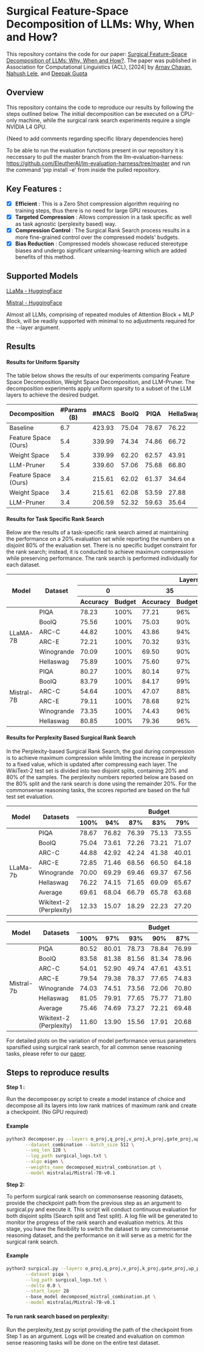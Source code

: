# Surgical Feature-Space Decomposition of LLMs: Why, When and How?
This repository contains the code for our paper: [Surgical Feature-Space Decomposition of LLMs: Why, When and How?](https://www.arxiv.org/pdf/2405.13039). The paper was published in Association for Computational Linguistics (ACL), [2024] by [Arnav Chavan](https://sites.google.com/view/arnavchavan/), [Nahush Lele](https://www.linkedin.com/in/nahush-lele-a06826204/), and [Deepak Gupta](https://dkgupta90.github.io/)

## Overview
This repository contains the code to reproduce our results by following the steps outlined below. The initial decomposition can be executed on a CPU-only machine, while the surgical rank search experiments require a single NVIDIA L4 GPU.

{Need to add comments regarding specific library dependencies here}

To be able to run the evaluation functions present in our repository it is neccessary to pull the master branch from the llm-evaluation-harness: https://github.com/EleutherAI/lm-evaluation-harness/tree/master and run the command 'pip install -e' from inside the pulled repository.

## Key Features :
- [x] **Efficient** : This is a Zero Shot compression algorithm requiring no training steps, thus there is no need for large GPU resources.
- [x] **Targeted Compression** : Allows compression in a task specific as well as task agnostic (perplexity based) way.
- [x] **Compression Control** : The Surgical Rank Search process results in a more fine-grained control over the compressed models' budgets.
- [x] **Bias Reduction** : Compressed models showcase reduced stereotype biases and undergo significant unlearning-learning which are added benefits of this method. 
## Supported Models 

[LLaMa - HuggingFace](https://huggingface.co/huggyllama/llama-7b)

[Mistral - HuggingFace](https://huggingface.co/mistralai/Mistral-7B-v0.1)

Almost all LLMs, comprising of repeated modules of Attention Block + MLP Block, will be readily supported with minimal to no adjustments required for the --layer argument.
## Results

#### Results for Uniform Sparsity 

The table below shows the results of our experiments comparing Feature Space Decomposition, Weight Space Decomposition, and LLM-Pruner. The decomposition experiments apply uniform sparsity to a subset of the LLM layers to achieve the desired budget.

| Decomposition  | #Params (B) | #MACS  | BoolQ | PIQA  | HellaSwag | WinoGrande | ARC-e | ARC-c | Average |
|----------------|--------------|--------|-------|-------|-----------|------------|-------|-------|---------|
| Baseline       | 6.7          | 423.93 | 75.04 | 78.67 | 76.22     | 70.00      | 72.85 | 44.88 | 69.61   |
| Feature Space (Ours)  | 5.4          | 339.99 | 74.34 | 74.86 | 66.72     | 67.40      | 66.33 | 39.42 | 64.68   |
| Weight Space   | 5.4          | 339.99 | 62.20 | 62.57 | 43.91     | 58.80      | 44.95 | 30.03 | 50.41   |
| LLM-Pruner     | 5.4          | 339.60 | 57.06 | 75.68 | 66.80     | 59.83      | 60.94 | 36.52 | 59.47   |
| Feature Space (Ours) | 3.4          | 215.61 | 62.02 | 61.37 | 34.64     | 56.43      | 40.32 | 28.75 | 47.25   |
| Weight Space   | 3.4          | 215.61 | 62.08 | 53.59 | 27.88     | 48.46      | 27.15 | 27.05 | 41.10   |
| LLM-Pruner     | 3.4          | 206.59 | 52.32 | 59.63 | 35.64     | 53.20      | 33.50 | 27.22 | 43.58   |


#### Results for Task Specific Rank Search 

Below are the results of a task-specific rank search aimed at maintaining the performance on a 20% evaluation set while reporting the numbers on a disjoint 80% of the evaluation set. There is no specific budget constraint for the rank search; instead, it is conducted to achieve maximum compression while preserving performance. The rank search is performed individually for each dataset.
<table>
  <thead>
    <tr>
      <th rowspan="3">Model</th>
      <th rowspan="3">Dataset</th>
      <th colspan="8">Layers Pruned</th>
    </tr>
    <tr>
      <th colspan="2">0</th>
      <th colspan="2">35</th>
      <th colspan="2">70</th>
      <th colspan="2">140</th>
    </tr>
    <tr>
      <th>Accuracy</th>
      <th>Budget</th>
      <th>Accuracy</th>
      <th>Budget</th>
      <th>Accuracy</th>
      <th>Budget</th>
      <th>Accuracy</th>
      <th>Budget</th>
    </tr>
  </thead>
  <tbody>
    <tr>
      <td rowspan="6">LLaMA-7B</td>
      <td>PIQA</td>
      <td>78.23</td>
      <td>100%</td>
      <td>77.21</td>
      <td>96%</td>
      <td>76.60</td>
      <td>93%</td>
      <td>75.78</td>
      <td>89%</td>
    </tr>
    <tr>
      <td>BoolQ</td>
      <td>75.56</td>
      <td>100%</td>
      <td>75.03</td>
      <td>90%</td>
      <td>74.80</td>
      <td>84%</td>
      <td>73.50</td>
      <td>76%</td>
    </tr>
    <tr>
      <td>ARC-C</td>
      <td>44.82</td>
      <td>100%</td>
      <td>43.86</td>
      <td>94%</td>
      <td>41.73</td>
      <td>90%</td>
      <td>42.16</td>
      <td>86%</td>
    </tr>
    <tr>
      <td>ARC-E</td>
      <td>72.21</td>
      <td>100%</td>
      <td>70.32</td>
      <td>93%</td>
      <td>69.26</td>
      <td>87%</td>
      <td>67.68</td>
      <td>84%</td>
    </tr>
    <tr>
      <td>Winogrande</td>
      <td>70.09</td>
      <td>100%</td>
      <td>69.50</td>
      <td>90%</td>
      <td>69.79</td>
      <td>80%</td>
      <td>62.69</td>
      <td>71%</td>
    </tr>
    <tr>
      <td>Hellaswag</td>
      <td>75.89</td>
      <td>100%</td>
      <td>75.60</td>
      <td>97%</td>
      <td>75.23</td>
      <td>95%</td>
      <td>74.83</td>
      <td>93%</td>
    </tr>
    <tr>
      <td rowspan="6">Mistral-7B</td>
      <td>PIQA</td>
      <td>80.27</td>
      <td>100%</td>
      <td>80.14</td>
      <td>97%</td>
      <td>78.84</td>
      <td>95%</td>
      <td>78.57</td>
      <td>90%</td>
    </tr>
    <tr>
      <td>BoolQ</td>
      <td>83.79</td>
      <td>100%</td>
      <td>84.17</td>
      <td>99%</td>
      <td>83.94</td>
      <td>97%</td>
      <td>83.98</td>
      <td>94%</td>
    </tr>
    <tr>
      <td>ARC-C</td>
      <td>54.64</td>
      <td>100%</td>
      <td>47.07</td>
      <td>88%</td>
      <td>45.35</td>
      <td>85%</td>
      <td>43.54</td>
      <td>83%</td>
    </tr>
    <tr>
      <td>ARC-E</td>
      <td>79.11</td>
      <td>100%</td>
      <td>78.68</td>
      <td>92%</td>
      <td>77.32</td>
      <td>90%</td>
      <td>77.21</td>
      <td>88%</td>
    </tr>
    <tr>
      <td>Winogrande</td>
      <td>73.35</td>
      <td>100%</td>
      <td>74.43</td>
      <td>96%</td>
      <td>73.15</td>
      <td>94%</td>
      <td>72.26</td>
      <td>91%</td>
    </tr>
    <tr>
      <td>Hellaswag</td>
      <td>80.85</td>
      <td>100%</td>
      <td>79.36</td>
      <td>96%</td>
      <td>79.24</td>
      <td>96%</td>
      <td>79.00</td>
      <td>95%</td>
    </tr>
  </tbody>
</table>

#### Results for Perplexity Based Surgical Rank Search

In the Perplexity-based Surgical Rank Search, the goal during compression is to achieve maximum compression while limiting the increase in perplexity to a fixed value, which is updated after compressing each layer. The WikiText-2 test set is divided into two disjoint splits, containing 20% and 80% of the samples. The perplexity numbers reported below are based on the 80% split and the rank search is done using the remainder 20%. For the commonsense reasoning tasks, the scores reported are based on the full test set evaluation.

<table>
  <thead>
    <tr>
      <th rowspan="2">Model</th>
      <th rowspan="2">Datasets</th>
      <th colspan="9">Budget</th>
    </tr>
    <tr>
      <th>100%</th>
      <th>94%</th>
      <th>87%</th>
      <th>83%</th>
      <th>79%</th>
      <th>75%</th>
      <th>70%</th>
    </tr>
  </thead>
  <tbody>
    <tr>
      <td rowspan="8">LLaMa-7b</td>
      <td>PIQA</td>
      <td>78.67</td>
      <td>76.82</td>
      <td>76.39</td>
      <td>75.13</td>
      <td>73.55</td>
      <td>71.71</td>
      <td>71.27</td>
    </tr>
    <tr>
      <td>BoolQ</td>
      <td>75.04</td>
      <td>73.61</td>
      <td>72.26</td>
      <td>73.21</td>
      <td>71.07</td>
      <td>66.02</td>
      <td>64.92</td>
    </tr>
    <tr>
      <td>ARC-C</td>
      <td>44.88</td>
      <td>42.92</td>
      <td>42.24</td>
      <td>41.38</td>
      <td>40.01</td>
      <td>36.86</td>
      <td>35.07</td>
    </tr>
    <tr>
      <td>ARC-E</td>
      <td>72.85</td>
      <td>71.46</td>
      <td>68.56</td>
      <td>66.50</td>
      <td>64.18</td>
      <td>60.48</td>
      <td>55.26</td>
    </tr>
    <tr>
      <td>Winogrande</td>
      <td>70.00</td>
      <td>69.29</td>
      <td>69.46</td>
      <td>69.37</td>
      <td>67.56</td>
      <td>62.67</td>
      <td>56.35</td>
    </tr>
    <tr>
      <td>Hellaswag</td>
      <td>76.22</td>
      <td>74.15</td>
      <td>71.65</td>
      <td>69.09</td>
      <td>65.67</td>
      <td>60.29</td>
      <td>52.62</td>
    </tr>
    <tr>
      <td>Average</td>
      <td>69.61</td>
      <td>68.04</td>
      <td>66.79</td>
      <td>65.78</td>
      <td>63.68</td>
      <td>59.67</td>
      <td>55.92</td>
    </tr>
     <tr>
      <td>Wikitext-2 (Perplexity)</td>
      <td>12.33</td>
      <td>15.07</td>
      <td>18.29</td>
      <td>22.23</td>
      <td>27.20</td>
      <td>33.57</td>
      <td>40.82</td>
    </tr>
  </tbody>
</table>


<table>
  <thead>
    <tr>
      <th rowspan="2">Model</th>
      <th rowspan="2">Datasets</th>
      <th colspan="9">Budget</th>
    </tr>
    <tr>
      <th>100%</th>
      <th>97%</th>
      <th>93%</th>
      <th>90%</th>
      <th>87%</th>
      <th>83%</th>
      <th>80%</th>
    </tr>
  </thead>
  <tbody>
    <tr>
      <td rowspan="8">Mistral-7b</td>
      <td>PIQA</td>
      <td>80.52</td>
      <td>80.01</td>
      <td>78.73</td>
      <td>78.84</td>
      <td>76.99</td>
      <td>75.68</td>
      <td>75.84</td>
    </tr>
    <tr>
      <td>BoolQ</td>
      <td>83.58</td>
      <td>81.38</td>
      <td>81.56</td>
      <td>81.34</td>
      <td>78.96</td>
      <td>76.54</td>
      <td>73.33</td>
    </tr>
    <tr>
      <td>ARC-C</td>
      <td>54.01</td>
      <td>52.90</td>
      <td>49.74</td>
      <td>47.61</td>
      <td>43.51</td>
      <td>38.22</td>
      <td>37.20</td>
    </tr>
    <tr>
      <td>ARC-E</td>
      <td>79.54</td>
      <td>79.38</td>
      <td>78.37</td>
      <td>77.65</td>
      <td>74.83</td>
      <td>71.93</td>
      <td>70.41</td>
    </tr>
    <tr>
      <td>Winogrande</td>
      <td>74.03</td>
      <td>74.51</td>
      <td>73.56</td>
      <td>72.06</td>
      <td>70.80</td>
      <td>65.43</td>
      <td>64.48</td>
    </tr>
    <tr>
      <td>Hellaswag</td>
      <td>81.05</td>
      <td>79.91</td>
      <td>77.65</td>
      <td>75.77</td>
      <td>71.80</td>
      <td>66.13</td>
      <td>60.37</td>
    </tr>
    <tr>
      <td>Average</td>
      <td>75.46</td>
      <td>74.69</td>
      <td>73.27</td>
      <td>72.21</td>
      <td>69.48</td>
      <td>65.56</td>
      <td>63.60</td>
    </tr>
     <tr>
      <td>Wikitext-2 (Perplexity)</td>
      <td>11.60</td>
      <td>13.90</td>
      <td>15.56</td>
      <td>17.91</td>
      <td>20.68</td>
      <td>23.96</td>
      <td>27.49</td>
    </tr>
  </tbody>
</table>




For detailed plots on the variation of model performance versus parameters sparsified using surgical rank search, for all common sense reasoning tasks, please refer to our [paper](https://www.arxiv.org/pdf/2405.13039).

## Steps to reproduce results 

**Step 1 :**

Run the decomposer.py script to create a model instance of choice and decompose all its layers into low rank matrices of maximum rank and create a checkpoint. (No GPU required)
#### Example
```bash
python3 decomposer.py --layers o_proj,q_proj,v_proj,k_proj,gate_proj,up_proj,down_proj \
       --dataset combination --batch_size 512 \
       --seq_len 128 \
       --log_path surgical_logs.txt \
       --algo eigen \
       --weights_name decomposed_mistral_combination.pt \
       --model mistralai/Mistral-7B-v0.1

```
**Step 2:**


To perform surgical rank search on commonsense reasoning datasets, provide the checkpoint path from the previous step as an argument to surgical.py and execute it. This script will conduct continuous evaluation for both disjoint splits (Search split and Test split). A log file will be generated to monitor the progress of the rank search and evaluation metrics. At this stage, you have the flexibility to switch the dataset to any commonsense reasoning dataset, and the performance on it will serve as a metric for the surgical rank search.
#### Example
```bash
python3 surgical.py --layers o_proj,q_proj,v_proj,k_proj,gate_proj,up_proj,down_proj \
       --dataset piqa \
       --log_path surgical_logs.txt \
       --delta 0.0 \
       --start_layer 28
       --base_model decomposed_mistral_combination.pt \
       --model mistralai/Mistral-7B-v0.1

```

#### To run rank search based on perplexity:
Run the perplexity_test.py script providing the path of the checkpoint from Step 1 as an argument. Logs will be created and evaluation on common sense reasoning tasks will be done on the entire test dataset.




